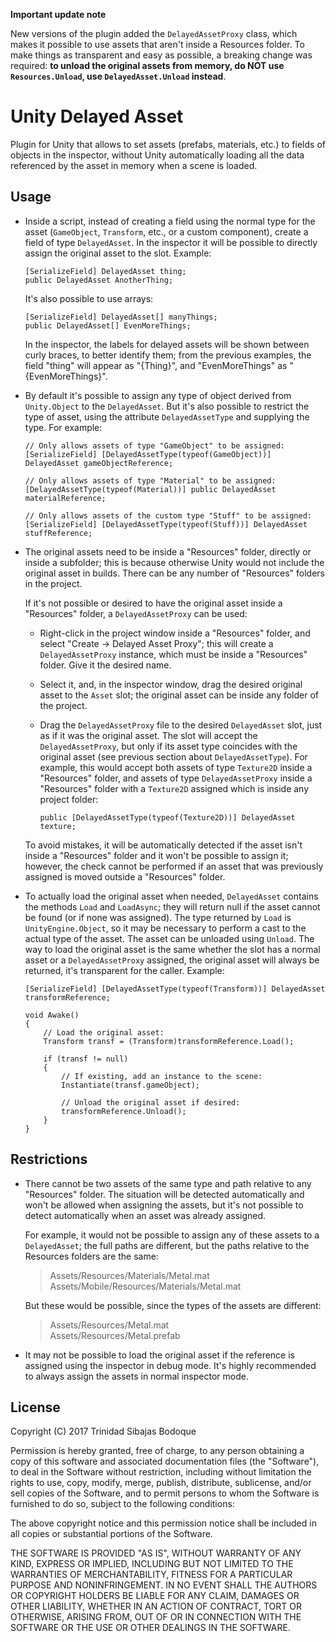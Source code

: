 **Important update note**

New versions of the plugin added the `DelayedAssetProxy` class, which makes it possible to use assets that aren't inside a Resources folder. To make things as transparent and easy as possible, a breaking change was required: **to unload the original assets from memory, do NOT use `Resources.Unload`, use `DelayedAsset.Unload` instead**.


Unity Delayed Asset
===================

Plugin for Unity that allows to set assets (prefabs, materials, etc.) to fields of objects in the inspector, without Unity automatically loading all the data referenced by the asset in memory when a scene is loaded.


Usage
-----

*   Inside a script, instead of creating a field using the normal type for the asset (`GameObject`, `Transform`, etc., or a custom component), create a field of type `DelayedAsset`. In the inspector it will be possible to directly assign the original asset to the slot. Example:

        [SerializeField] DelayedAsset thing;
        public DelayedAsset AnotherThing;

    It's also possible to use arrays:

        [SerializeField] DelayedAsset[] manyThings;
        public DelayedAsset[] EvenMoreThings;

    In the inspector, the labels for delayed assets will be shown between curly braces, to better identify them; from the previous examples, the field "thing" will appear as "{Thing}", and "EvenMoreThings" as "{EvenMoreThings}".




*   By default it's possible to assign any type of object derived from `Unity.Object` to the `DelayedAsset`. But it's also possible to restrict the type of asset, using the attribute `DelayedAssetType` and supplying the type. For example:

        // Only allows assets of type "GameObject" to be assigned:
        [SerializeField] [DelayedAssetType(typeof(GameObject))] DelayedAsset gameObjectReference;

        // Only allows assets of type "Material" to be assigned:
        [DelayedAssetType(typeof(Material))] public DelayedAsset materialReference;

        // Only allows assets of the custom type "Stuff" to be assigned:
        [SerializeField] [DelayedAssetType(typeof(Stuff))] DelayedAsset stuffReference;




*   The original assets need to be inside a "Resources" folder, directly or inside a subfolder; this is because otherwise Unity would not include the original asset in builds. There can be any number of "Resources" folders in the project.

    If it's not possible or desired to have the original asset inside a "Resources" folder, a `DelayedAssetProxy` can be used:

    *   Right-click in the project window inside a "Resources" folder, and select "Create -> Delayed Asset Proxy"; this will create a `DelayedAssetProxy` instance, which must be inside a "Resources" folder. Give it the desired name.
    *   Select it, and, in the inspector window, drag the desired original asset to the `Asset` slot; the original asset can be inside any folder of the project.
    *   Drag the `DelayedAssetProxy` file to the desired `DelayedAsset` slot, just as if it was the original asset. The slot will accept the `DelayedAssetProxy`, but only if its asset type coincides with the original asset (see previous section about `DelayedAssetType`). For example, this would accept both assets of type `Texture2D` inside a "Resources" folder, and assets of type `DelayedAssetProxy` inside a "Resources" folder with a `Texture2D` assigned which is inside any project folder:

            public [DelayedAssetType(typeof(Texture2D))] DelayedAsset texture;
    
    To avoid mistakes, it will be automatically detected if the asset isn't inside a "Resources" folder and it won't be possible to assign it; however, the check cannot be performed if an asset that was previously assigned is moved outside a "Resources" folder.




*   To actually load the original asset when needed, `DelayedAsset` contains the methods `Load` and `LoadAsync`; they will return null if the asset cannot be found (or if none was assigned). The type returned by `Load` is `UnityEngine.Object`, so it may be necessary to perform a cast to the actual type of the asset. The asset can be unloaded using `Unload`. The way to load the original asset is the same whether the slot has a normal asset or a `DelayedAssetProxy` assigned, the original asset will always be returned, it's transparent for the caller. Example:

        [SerializeField] [DelayedAssetType(typeof(Transform))] DelayedAsset transformReference;

        void Awake()
        {
            // Load the original asset:
            Transform transf = (Transform)transformReference.Load();

            if (transf != null)
            {
                // If existing, add an instance to the scene:
                Instantiate(transf.gameObject);
            
                // Unload the original asset if desired:
                transformReference.Unload();
            }
        }




Restrictions
------------

*   There cannot be two assets of the same type and path relative to any "Resources" folder. The situation will be detected automatically and won't be allowed when assigning the assets, but it's not possible to detect automatically when an asset was already assigned.

    For example, it would not be possible to assign any of these assets to a `DelayedAsset`; the full paths are different, but the paths relative to the Resources folders are the same:

    >Assets/Resources/Materials/Metal.mat  
    >Assets/Mobile/Resources/Materials/Metal.mat

    But these would be possible, since the types of the assets are different:
    
    >Assets/Resources/Metal.mat  
    >Assets/Resources/Metal.prefab




*   It may not be possible to load the original asset if the reference is assigned using the inspector in debug mode. It's highly recommended to always assign the assets in normal inspector mode.




License
-------

Copyright (C) 2017 Trinidad Sibajas Bodoque

Permission is hereby granted, free of charge, to any person obtaining a copy of this software and associated documentation files (the "Software"), to deal in the Software without restriction, including without limitation the rights to use, copy, modify, merge, publish, distribute, sublicense, and/or sell copies of the Software, and to permit persons to whom the Software is furnished to do so, subject to the following conditions:

The above copyright notice and this permission notice shall be included in all copies or substantial portions of the Software.

THE SOFTWARE IS PROVIDED "AS IS", WITHOUT WARRANTY OF ANY KIND, EXPRESS OR IMPLIED, INCLUDING BUT NOT LIMITED TO THE WARRANTIES OF MERCHANTABILITY, FITNESS FOR A PARTICULAR PURPOSE AND NONINFRINGEMENT. IN NO EVENT SHALL THE AUTHORS OR COPYRIGHT HOLDERS BE LIABLE FOR ANY CLAIM, DAMAGES OR OTHER LIABILITY, WHETHER IN AN ACTION OF CONTRACT, TORT OR OTHERWISE, ARISING FROM, OUT OF OR IN CONNECTION WITH THE SOFTWARE OR THE USE OR OTHER DEALINGS IN THE SOFTWARE.
